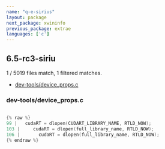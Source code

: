 ```yaml
---
name: "q-e-sirius"
layout: package
next_package: xwininfo
previous_package: extrae
languages: ['c']
---
```

## 6.5-rc3-siriu
1 / 5019 files match, 1 filtered matches.

 - [dev-tools/device_props.c](#dev-toolsdevice_propsc)

### dev-tools/device_props.c

```c

{% raw %}
99 |   cudaRT = dlopen(CUDART_LIBRARY_NAME, RTLD_NOW);
103 |     cudaRT = dlopen(full_library_name, RTLD_NOW);
106 |       cudaRT = dlopen(full_library_name, RTLD_NOW);
{% endraw %}

```